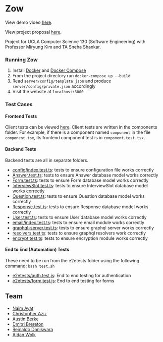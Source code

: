 # Zow
View demo video [here](https://www.youtube.com/watch?v=VHAJ-WC4qEo).

View project proposal [here](documentation/proposal.pdf).

Project for UCLA Computer Science 130 (Software Engineering) with Professor Miryung Kim and TA Sneha Shankar.

### Running Zow

1. Install [Docker](https://www.docker.com/) and [Docker Compose](https://docs.docker.com/compose/)
2. From the project directory run `docker-compose up --build`
3. Read `server/config/template.json` and produce `server/config/private.json` accordingly
4. Visit the website at `localhost:3000`

### Test Cases

#### Frontend Tests

Client tests can be viewed [here](https://github.com/NaimAyat/Zow/tree/master/client/src/components).
Client tests are written in the components folder. For example, if there is a component named `component` in the file `component.tsx`, its frontend component test is in `component.test.tsx`.

#### Backend Tests

Backend tests are all in separate folders.

- [config/index.test.ts](https://github.com/NaimAyat/Zow/blob/master/server/src/config/index.test.ts): tests to ensure configuration file works correctly
- [Answer.test.ts](https://github.com/NaimAyat/Zow/blob/master/server/src/db/models/Answer.test.ts): tests to ensure Answer database model works correctly
- [Form.test.ts](https://github.com/NaimAyat/Zow/blob/master/server/src/db/models/Form.test.ts): tests to ensure Form database model works correctly
- [InterviewSlot.test.ts](https://github.com/NaimAyat/Zow/blob/master/server/src/db/models/InterviewSlot.test.ts): tests to ensure InterviewSlot database model works correctly
- [Question.test.ts](https://github.com/NaimAyat/Zow/blob/master/server/src/db/models/Question.test.ts): tests to ensure Question database model works correctly
- [Response.test.ts](https://github.com/NaimAyat/Zow/blob/master/server/src/db/models/Response.test.ts): tests to ensure Response database model works correctly
- [User.test.ts](https://github.com/NaimAyat/Zow/blob/master/server/src/db/models/User.test.ts): tests to ensure User database model works correctly
- [email/index.test.ts](https://github.com/NaimAyat/Zow/blob/master/server/src/email/index.test.ts): tests to ensure email module works correctly
- [graphql-server.test.ts](https://github.com/NaimAyat/Zow/blob/master/server/src/handlers/graphql-server.test.ts): tests to ensure graphql server works correctly
- [resolvers.test.ts](https://github.com/NaimAyat/Zow/blob/master/server/src/handlers/resolvers.test.ts): tests to ensure graphql resolvers work correctly
- [encrypt.test.ts](https://github.com/NaimAyat/Zow/blob/master/server/src/services/encrypt.test.ts): tests to ensure encryption module works correctly

#### End to End (Automation) Tests
These need to be run from the e2etests folder using the following command: `bash test.sh`

- [e2etests/auth.test.js](https://github.com/NaimAyat/Zow/blob/master/e2etests/auth.test.js): End to end testing for authentication
- [e2etests/form.test.js](https://github.com/NaimAyat/Zow/blob/master/e2etests/form.test.js): End to end testing for forms

## Team

- [Naim Ayat](https://github.com/NaimAyat)
- [Christopher Aziz](https://github.com/caziz)
- [Austin Berke](https://github.com/austinberke)
- [Dmitri Brereton](https://github.com/dkb868)
- [Reinaldo Daniswara](https://github.com/rdans)
- [Aidan Wolk](https://github.com/awolk)
